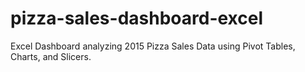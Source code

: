 # pizza-sales-dashboard-excel
Excel Dashboard analyzing 2015 Pizza Sales Data using Pivot Tables, Charts, and Slicers.
